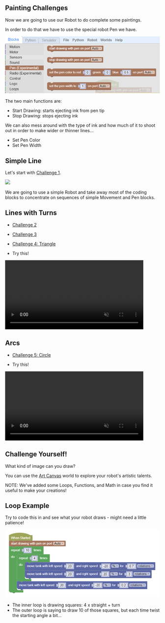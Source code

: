 Painting Challenges
---

Now we are going to use our Robot to do complete some paintings.

In order to do that we have to use the special robot Pen we have.

![](images/penblocks.png)

The two main functions are:

- Start Drawing: starts ejecting ink from pen tip
- Stop Drawing: stops ejecting ink

We can also mess around with the type of ink and how much of it to shoot out in order to make wider or thinner lines...

- Set Pen Color
- Set Pen Width

## Simple Line

Let's start with [Challenge 1](https://gears.aposteriori.com.sg/index.html?worldJSON=https%3A%2F%2Ffiles.aposteriori.com.sg%2Fget%2FmuLhbPuWYH.json&robotJSON=https%3A%2F%2Ffiles.aposteriori.com.sg%2Fget%2F7r9K65arhz.json&filterBlocksJSON=https%3A%2F%2Ffiles.aposteriori.com.sg%2Fget%2FPF3yEFnGLA.json).

![](https://i.imgur.com/lJdX2tt.png)

We are going to use a simple Robot and take away most of the coding blocks to concentrate on sequences of simple Movement and Pen blocks.

## Lines with Turns

- [Challenge 2](https://gears.aposteriori.com.sg/index.html?worldJSON=https%3A%2F%2Ffiles.aposteriori.com.sg%2Fget%2F6QLtZMM499.json&robotJSON=https%3A%2F%2Ffiles.aposteriori.com.sg%2Fget%2F7r9K65arhz.json&filterBlocksJSON=https%3A%2F%2Ffiles.aposteriori.com.sg%2Fget%2FPF3yEFnGLA.json)

- [Challenge 3](https://gears.aposteriori.com.sg/index.html?worldJSON=https%3A%2F%2Ffiles.aposteriori.com.sg%2Fget%2F7GE9KWucDy.json&robotJSON=https%3A%2F%2Ffiles.aposteriori.com.sg%2Fget%2F7r9K65arhz.json&filterBlocksJSON=https%3A%2F%2Ffiles.aposteriori.com.sg%2Fget%2FPF3yEFnGLA.json)

- [Challenge 4: Triangle](https://gears.aposteriori.com.sg/index.html?worldJSON=https%3A%2F%2Ffiles.aposteriori.com.sg%2Fget%2FtcygQfcnB4.json&robotJSON=https%3A%2F%2Ffiles.aposteriori.com.sg%2Fget%2F7r9K65arhz.json&filterBlocksJSON=https%3A%2F%2Ffiles.aposteriori.com.sg%2Fget%2FPF3yEFnGLA.json)

- Try this!

<video autoplay muted loop width=450 height="auto">
  <source src="images/house.mp4" type="video/mp4">
</video>

## Arcs

- [Challenge 5: Circle](https://gears.aposteriori.com.sg/index.html?worldJSON=https%3A%2F%2Ffiles.aposteriori.com.sg%2Fget%2F9rFHUxNujo.json&robotJSON=https%3A%2F%2Ffiles.aposteriori.com.sg%2Fget%2F7r9K65arhz.json&filterBlocksJSON=https%3A%2F%2Ffiles.aposteriori.com.sg%2Fget%2FPF3yEFnGLA.json)

- Try this!

<video autoplay muted loop width=450 height="auto">
  <source src="images/arcs.mp4" type="video/mp4">
</video>

## Challenge Yourself!

What kind of image can you draw?

You can use the [Art Canvas](https://gears.aposteriori.com.sg/index.html?worldJSON=https%3A%2F%2Ffiles.aposteriori.com.sg%2Fget%2FTMViLrcroR.json&robotJSON=https%3A%2F%2Ffiles.aposteriori.com.sg%2Fget%2F7r9K65arhz.json&filterBlocksJSON=https%3A%2F%2Ffiles.aposteriori.com.sg%2Fget%2FJuVPFtgZef.json) world to explore your robot's artistic talents.

NOTE: We've added some Loops, Functions, and Math in case you find it useful to make your creations!

## Loop Example

Try to code this in and see what your robot draws - might need a little patience!

![](images/loopart.png)

- The inner loop is drawing squares: 4 x straight + turn
- The outer loop is saying to draw 10 of those squares, but each time twist the starting angle a bit...